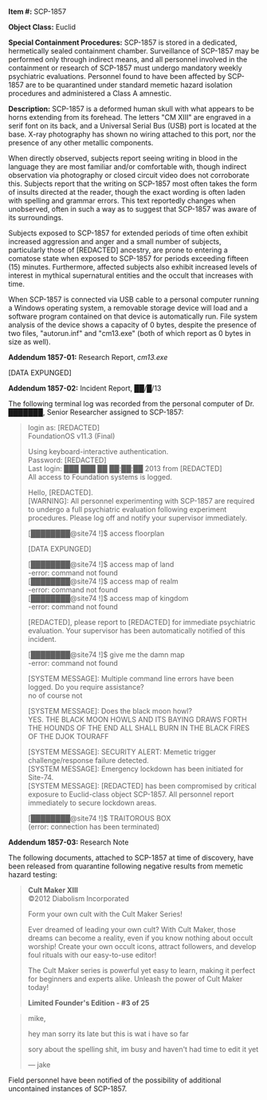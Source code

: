 **Item #:** SCP-1857

**Object Class:** Euclid

**Special Containment Procedures:** SCP-1857 is stored in a dedicated, hermetically sealed containment chamber. Surveillance of SCP-1857 may be performed only through indirect means, and all personnel involved in the containment or research of SCP-1857 must undergo mandatory weekly psychiatric evaluations. Personnel found to have been affected by SCP-1857 are to be quarantined under standard memetic hazard isolation procedures and administered a Class A amnestic.

**Description:** SCP-1857 is a deformed human skull with what appears to be horns extending from its forehead. The letters "CM XIII" are engraved in a serif font on its back, and a Universal Serial Bus (USB) port is located at the base. X-ray photography has shown no wiring attached to this port, nor the presence of any other metallic components.

When directly observed, subjects report seeing writing in blood in the language they are most familiar and/or comfortable with, though indirect observation via photography or closed circuit video does not corroborate this. Subjects report that the writing on SCP-1857 most often takes the form of insults directed at the reader, though the exact wording is often laden with spelling and grammar errors. This text reportedly changes when unobserved, often in such a way as to suggest that SCP-1857 was aware of its surroundings.

Subjects exposed to SCP-1857 for extended periods of time often exhibit increased aggression and anger and a small number of subjects, particularly those of \[REDACTED\] ancestry, are prone to entering a comatose state when exposed to SCP-1857 for periods exceeding fifteen (15) minutes. Furthermore, affected subjects also exhibit increased levels of interest in mythical supernatural entities and the occult that increases with time.

When SCP-1857 is connected via USB cable to a personal computer running a Windows operating system, a removable storage device will load and a software program contained on that device is automatically run. File system analysis of the device shows a capacity of 0 bytes, despite the presence of two files, "autorun.inf" and "cm13.exe" (both of which report as 0 bytes in size as well).

**Addendum 1857-01:** Research Report, _cm13.exe_

\[DATA EXPUNGED\]

**Addendum 1857-02:** Incident Report, ██/█/13

The following terminal log was recorded from the personal computer of Dr. ███████, Senior Researcher assigned to SCP-1857:

> login as: \[REDACTED\]  
> FoundationOS v11.3 (Final)
> 
> Using keyboard-interactive authentication.  
> Password: \[REDACTED\]  
> Last login: ███ ███ ██ ██:██:██ 2013 from \[REDACTED\]  
> All access to Foundation systems is logged.
> 
> Hello, \[REDACTED\].  
> \[WARNING\]: All personnel experimenting with SCP-1857 are required to undergo a full psychiatric evaluation following experiment procedures. Please log off and notify your supervisor immediately.
> 
> \[████████@site74 !\]$ access floorplan
> 
> \[DATA EXPUNGED\]
> 
> \[████████@site74 !\]$ access map of land  
> \-error: command not found  
> \[████████@site74 !\]$ access map of realm  
> \-error: command not found  
> \[████████@site74 !\]$ access map of kingdom  
> \-error: command not found
> 
> \[REDACTED\], please report to \[REDACTED\] for immediate psychiatric evaluation. Your supervisor has been automatically notified of this incident.
> 
> \[████████@site74 !\]$ give me the damn map  
> \-error: command not found
> 
> \[SYSTEM MESSAGE\]: Multiple command line errors have been logged. Do you require assistance?  
> no of course not
> 
> \[SYSTEM MESSAGE\]: Does the black moon howl?  
> YES. THE BLACK MOON HOWLS AND ITS BAYING DRAWS FORTH THE HOUNDS OF THE END ALL SHALL BURN IN THE BLACK FIRES OF THE DJOK TOURAFF
> 
> \[SYSTEM MESSAGE\]: SECURITY ALERT: Memetic trigger challenge/response failure detected.  
> \[SYSTEM MESSAGE\]: Emergency lockdown has been initiated for Site-74.  
> \[SYSTEM MESSAGE\]: \[REDACTED\] has been compromised by critical exposure to Euclid-class object SCP-1857. All personnel report immediately to secure lockdown areas.
> 
> \[████████@site74 !\]$ TRAITOROUS BOX  
> (error: connection has been terminated)

**Addendum 1857-03:** Research Note

The following documents, attached to SCP-1857 at time of discovery, have been released from quarantine following negative results from memetic hazard testing:

> **Cult Maker XIII**  
> ©2012 Diabolism Incorporated
> 
> Form your own cult with the Cult Maker Series!
> 
> Ever dreamed of leading your own cult? With Cult Maker, those dreams can become a reality, even if you know nothing about occult worship! Create your own occult icons, attract followers, and develop foul rituals with our easy-to-use editor!
> 
> The Cult Maker series is powerful yet easy to learn, making it perfect for beginners and experts alike. Unleash the power of Cult Maker today!
> 
> **Limited Founder's Edition - #3 of 25**

> mike,
> 
> hey man sorry its late but this is wat i have so far
> 
> sory about the spelling shit, im busy and haven't had time to edit it yet
> 
> — jake

Field personnel have been notified of the possibility of additional uncontained instances of SCP-1857.